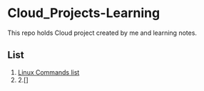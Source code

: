 # Cloud_Projects-Learning
This repo holds Cloud project created by me and learning notes.

## List
1. [Linux Commands list](https://github.com/YogSing/Cloud_Projects-Learning/blob/main/Linux%20CMDs.md)
2. 2.[]
